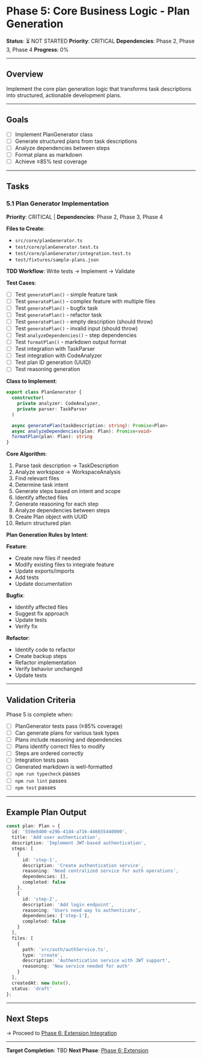 # Phase 5: Core Business Logic - Plan Generation

**Status**: ⏳ NOT STARTED
**Priority**: CRITICAL
**Dependencies**: Phase 2, Phase 3, Phase 4
**Progress**: 0%

---

## Overview

Implement the core plan generation logic that transforms task descriptions into structured, actionable development plans.

---

## Goals

- [ ] Implement PlanGenerator class
- [ ] Generate structured plans from task descriptions
- [ ] Analyze dependencies between steps
- [ ] Format plans as markdown
- [ ] Achieve ≥85% test coverage

---

## Tasks

### 5.1 Plan Generator Implementation
**Priority**: CRITICAL | **Dependencies**: Phase 2, Phase 3, Phase 4

**Files to Create**:
- `src/core/planGenerator.ts`
- `test/core/planGenerator.test.ts`
- `test/core/planGenerator/integration.test.ts`
- `test/fixtures/sample-plans.json`

**TDD Workflow**: Write tests → Implement → Validate

**Test Cases**:
- [ ] Test `generatePlan()` - simple feature task
- [ ] Test `generatePlan()` - complex feature with multiple files
- [ ] Test `generatePlan()` - bugfix task
- [ ] Test `generatePlan()` - refactor task
- [ ] Test `generatePlan()` - empty description (should throw)
- [ ] Test `generatePlan()` - invalid input (should throw)
- [ ] Test `analyzeDependencies()` - step dependencies
- [ ] Test `formatPlan()` - markdown output format
- [ ] Test integration with TaskParser
- [ ] Test integration with CodeAnalyzer
- [ ] Test plan ID generation (UUID)
- [ ] Test reasoning generation

**Class to Implement**:
```typescript
export class PlanGenerator {
  constructor(
    private analyzer: CodeAnalyzer,
    private parser: TaskParser
  )

  async generatePlan(taskDescription: string): Promise<Plan>
  async analyzeDependencies(plan: Plan): Promise<void>
  formatPlan(plan: Plan): string
}
```

**Core Algorithm**:
1. Parse task description → TaskDescription
2. Analyze workspace → WorkspaceAnalysis
3. Find relevant files
4. Determine task intent
5. Generate steps based on intent and scope
6. Identify affected files
7. Generate reasoning for each step
8. Analyze dependencies between steps
9. Create Plan object with UUID
10. Return structured plan

**Plan Generation Rules by Intent**:

**Feature**:
- Create new files if needed
- Modify existing files to integrate feature
- Update exports/imports
- Add tests
- Update documentation

**Bugfix**:
- Identify affected files
- Suggest fix approach
- Update tests
- Verify fix

**Refactor**:
- Identify code to refactor
- Create backup steps
- Refactor implementation
- Verify behavior unchanged
- Update tests

---

## Validation Criteria

Phase 5 is complete when:

- [ ] PlanGenerator tests pass (≥85% coverage)
- [ ] Can generate plans for various task types
- [ ] Plans include reasoning and dependencies
- [ ] Plans identify correct files to modify
- [ ] Steps are ordered correctly
- [ ] Integration tests pass
- [ ] Generated markdown is well-formatted
- [ ] `npm run typecheck` passes
- [ ] `npm run lint` passes
- [ ] `npm test` passes

---

## Example Plan Output

```typescript
const plan: Plan = {
  id: '550e8400-e29b-41d4-a716-446655440000',
  title: 'Add user authentication',
  description: 'Implement JWT-based authentication',
  steps: [
    {
      id: 'step-1',
      description: 'Create authentication service',
      reasoning: 'Need centralized service for auth operations',
      dependencies: [],
      completed: false
    },
    {
      id: 'step-2',
      description: 'Add login endpoint',
      reasoning: 'Users need way to authenticate',
      dependencies: ['step-1'],
      completed: false
    }
  ],
  files: [
    {
      path: 'src/auth/authService.ts',
      type: 'create',
      description: 'Authentication service with JWT support',
      reasoning: 'New service needed for auth'
    }
  ],
  createdAt: new Date(),
  status: 'draft'
};
```

---

## Next Steps

→ Proceed to [Phase 6: Extension Integration](./phase-06-extension.md)

---

**Target Completion**: TBD
**Next Phase**: [Phase 6: Extension](./phase-06-extension.md)
